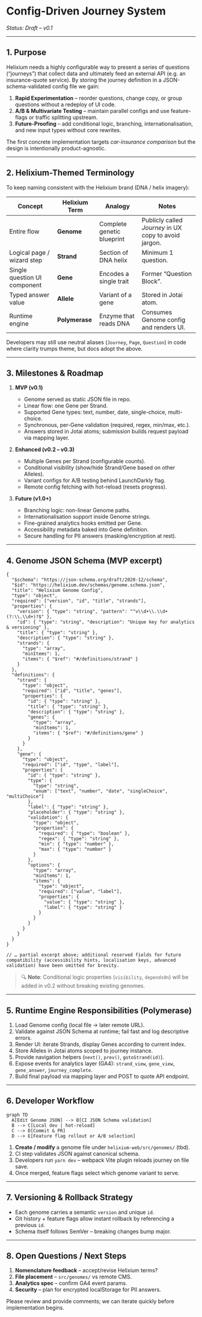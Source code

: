 # Config-Driven Journey System

*Status: Draft – v0.1*

---

## 1. Purpose

Helixium needs a highly configurable way to present a series of questions (“journeys”) that collect data and ultimately feed an external API (e.g. an insurance-quote service).  By storing the journey definition in a JSON-schema-validated config file we gain:

1. **Rapid Experimentation** – reorder questions, change copy, or group questions without a redeploy of UI code.
2. **A/B & Multivariate Testing** – maintain parallel configs and use feature-flags or traffic splitting upstream.
3. **Future-Proofing** – add conditional logic, branching, internationalisation, and new input types without core rewrites.

The first concrete implementation targets *car-insurance comparison* but the design is intentionally product-agnostic.

---

## 2. Helixium-Themed Terminology

To keep naming consistent with the Helixium brand (DNA / helix imagery):

| Concept | Helixium Term | Analogy | Notes |
|---------|---------------|---------|-------|
| Entire flow | **Genome** | Complete genetic blueprint | Publicly called *Journey* in UX copy to avoid jargon. |
| Logical page / wizard step | **Strand** | Section of DNA helix | Minimum 1 question. |
| Single question UI component | **Gene** | Encodes a single trait | Former “Question Block”. |
| Typed answer value | **Allele** | Variant of a gene | Stored in Jotai atom. |
| Runtime engine | **Polymerase** | Enzyme that reads DNA | Consumes Genome config and renders UI. |

Developers may still use neutral aliases (`Journey`, `Page`, `Question`) in code where clarity trumps theme, but docs adopt the above.

---

## 3. Milestones & Roadmap

1. **MVP (v0.1)**
   - Genome served as static JSON file in repo.
   - Linear flow: one Gene per Strand.
   - Supported Gene types: text, number, date, single-choice, multi-choice.
   - Synchronous, per-Gene validation (required, regex, min/max, etc.).
   - Answers stored in Jotai atoms; submission builds request payload via mapping layer.

2. **Enhanced (v0.2 – v0.3)**
   - Multiple Genes per Strand (configurable counts).
   - Conditional visibility (show/hide Strand/Gene based on other Alleles).
   - Variant configs for A/B testing behind LaunchDarkly flag.
   - Remote config fetching with hot-reload (resets progress).

3. **Future (v1.0+)**
   - Branching logic: non-linear Genome paths.
   - Internationalisation support inside Genome strings.
   - Fine-grained analytics hooks emitted per Gene.
   - Accessibility metadata baked into Gene definition.
   - Secure handling for PII answers (masking/encryption at rest).

---

## 4. Genome JSON Schema (MVP excerpt)

```jsonc
{
  "$schema": "https://json-schema.org/draft/2020-12/schema",
  "$id": "https://helixium.dev/schemas/genome.schema.json",
  "title": "Helixium Genome Config",
  "type": "object",
  "required": ["version", "id", "title", "strands"],
  "properties": {
    "version": { "type": "string", "pattern": "^v\\d+\\.\\d+(?:\\.\\d+)?$" },
    "id": { "type": "string", "description": "Unique key for analytics & versioning" },
    "title": { "type": "string" },
    "description": { "type": "string" },
    "strands": {
      "type": "array",
      "minItems": 1,
      "items": { "$ref": "#/definitions/strand" }
    }
  },
  "definitions": {
    "strand": {
      "type": "object",
      "required": ["id", "title", "genes"],
      "properties": {
        "id": { "type": "string" },
        "title": { "type": "string" },
        "description": { "type": "string" },
        "genes": {
          "type": "array",
          "minItems": 1,
          "items": { "$ref": "#/definitions/gene" }
        }
      }
    },
    "gene": {
      "type": "object",
      "required": ["id", "type", "label"],
      "properties": {
        "id": { "type": "string" },
        "type": {
          "type": "string",
          "enum": ["text", "number", "date", "singleChoice", "multiChoice"]
        },
        "label": { "type": "string" },
        "placeholder": { "type": "string" },
        "validation": {
          "type": "object",
          "properties": {
            "required": { "type": "boolean" },
            "regex": { "type": "string" },
            "min": { "type": "number" },
            "max": { "type": "number" }
          }
        },
        "options": {
          "type": "array",
          "minItems": 1,
          "items": {
            "type": "object",
            "required": ["value", "label"],
            "properties": {
              "value": { "type": "string" },
              "label": { "type": "string" }
            }
          }
        }
      }
    }
  }
}

// … partial excerpt above; additional reserved fields for future compatibility (accessibility hints, localisation keys, advanced validation) have been omitted for brevity.
```

> 🔍 **Note**: Conditional logic properties (`visibility`, `dependsOn`) will be added in v0.2 without breaking existing genomes.

---

## 5. Runtime Engine Responsibilities (Polymerase)

1. Load Genome config (local file → later remote URL).
2. Validate against JSON Schema at runtime; fail fast and log descriptive errors.
3. Render UI: iterate Strands, display Genes according to current index.
4. Store Alleles in Jotai atoms scoped to journey instance.
5. Provide navigation helpers (`next()`, `prev()`, `gotoStrand(id)`).
6. Expose events for analytics layer (GA4): `strand_view`, `gene_view`, `gene_answer`, `journey_complete`.
7. Build final payload via mapping layer and POST to quote API endpoint.

---

## 6. Developer Workflow

```mermaid
graph TD
  A[Edit Genome JSON] --> B[CI JSON Schema validation]
  B --> C[Local dev | hot-reload]
  C --> D[Commit & PR]
  D --> E[Feature flag rollout or A/B selection]
```

1. **Create / modify** a genome file under `helixium-web/src/genomes/` (tbd).
2. CI step validates JSON against canonical schema.
3. Developers run `yarn dev` – webpack Vite plugin reloads journey on file save.
4. Once merged, feature flags select which genome variant to serve.

---

## 7. Versioning & Rollback Strategy

* Each genome carries a semantic `version` and unique `id`.
* Git history + feature flags allow instant rollback by referencing a previous `id`.
* Schema itself follows SemVer – breaking changes bump major.

---

## 8. Open Questions / Next Steps

1. **Nomenclature feedback** – accept/revise Helixium terms?
2. **File placement** – `src/genomes/` vs remote CMS.
3. **Analytics spec** – confirm GA4 event params.
4. **Security** – plan for encrypted localStorage for PII answers.

Please review and provide comments; we can iterate quickly before implementation begins.